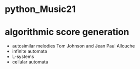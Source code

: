 # python_Music21
# algorithmic score generation

- autosimilar melodies Tom Johnson and Jean Paul Allouche
- infinite automata
- L-systems
- cellular automata


